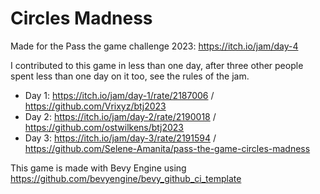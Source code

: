 # Circles Madness

Made for the Pass the game challenge 2023: https://itch.io/jam/day-4

I contributed to this game in less than one day, after three other people spent less than one day on it too, see the rules of the jam.

- Day 1: https://itch.io/jam/day-1/rate/2187006 / https://github.com/Vrixyz/btj2023
- Day 2: https://itch.io/jam/day-2/rate/2190018 / https://github.com/ostwilkens/btj2023
- Day 3: https://itch.io/jam/day-3/rate/2191594 / https://github.com/Selene-Amanita/pass-the-game-circles-madness

This game is made with Bevy Engine using https://github.com/bevyengine/bevy_github_ci_template
